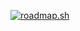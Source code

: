 <a href="https://roadmap.sh"><img src="https://api.roadmap.sh/v1-badge/tall/651effa9c80c02e99da33040?variant=dark&roadmaps=full-stack%2Ctypescript%2Cpython%2Creact" alt="roadmap.sh"/></a>
